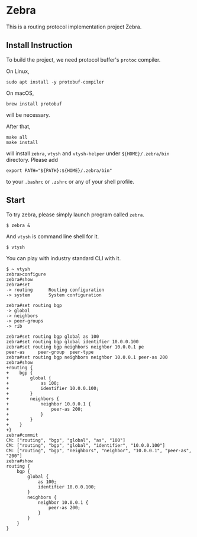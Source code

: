 # Zebra

This is a routing protocol implementation project Zebra.

## Install Instruction

To build the project, we need protocol buffer's `protoc` compiler.

On Linux,

``` shell
sudo apt install -y protobuf-compiler
```

On macOS,

``` shell
brew install protobuf
```

will be necessary.

After that,

``` shell
make all
make install
```

will install `zebra`, `vtysh` and `vtysh-helper` under `${HOME}/.zebra/bin` directory.
Please add

``` shell
export PATH="${PATH}:${HOME}/.zebra/bin"
```

to your `.bashrc` or `.zshrc` or any of your shell profile.

## Start

To try zebra, please simply launch program called `zebra`.

``` shell
$ zebra &
```

And `vtysh` is command line shell for it.

``` shell
$ vtysh
```

You can play with industry standard CLI with it.

``` shell
$ ~ vtysh
zebra>configure
zebra#show
zebra#set
-> routing		Routing configuration
-> system		System configuration

zebra#set routing bgp
-> global
-> neighbors
-> peer-groups
-> rib

zebra#set routing bgp global as 100
zebra#set routing bgp global identifier 10.0.0.100
zebra#set routing bgp neighbors neighbor 10.0.0.1 pe
peer-as     peer-group  peer-type
zebra#set routing bgp neighbors neighbor 10.0.0.1 peer-as 200
zebra#show
+routing {
+    bgp {
+        global {
+            as 100;
+            identifier 10.0.0.100;
+        }
+        neighbors {
+            neighbor 10.0.0.1 {
+                peer-as 200;
+            }
+        }
+    }
+}
zebra#commit
CM: ["routing", "bgp", "global", "as", "100"]
CM: ["routing", "bgp", "global", "identifier", "10.0.0.100"]
CM: ["routing", "bgp", "neighbors", "neighbor", "10.0.0.1", "peer-as", "200"]
zebra#show
routing {
    bgp {
        global {
            as 100;
            identifier 10.0.0.100;
        }
        neighbors {
            neighbor 10.0.0.1 {
                peer-as 200;
            }
        }
    }
}
```
